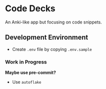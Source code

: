 # Code Decks

An Anki-like app but focusing on code snippets.

## Development Environment

- Create `.env` file by copying `.env.sample`

### Work in Progress

**Maybe use pre-commit?**  
- Use `autoflake`

